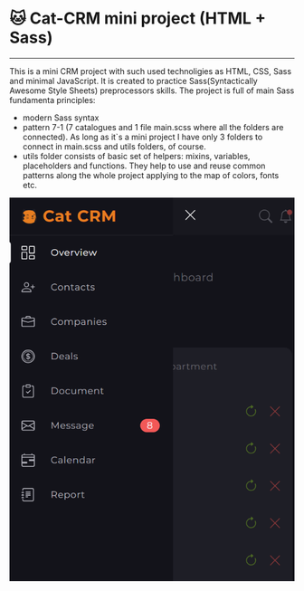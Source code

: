 # :cat: Cat-CRM mini project (HTML + Sass)

---

This is a mini CRM project with such used technoligies as HTML, CSS, Sass and minimal JavaScript. It is created to practice Sass(Syntactically Awesome Style Sheets) preprocessors skills. The project is full of main Sass fundamenta principles:

- modern Sass syntax
- pattern 7-1 (7 catalogues and 1 file main.scss where all the folders are connected). As long as it`s a mini project I have only 3 folders to connect in main.scss and utils folders, of course.
- utils folder consists of basic set of helpers: mixins, variables, placeholders and functions. They help to use and reuse common patterns along the whole project applying to the map of colors, fonts etc.

![Cat CRM logo](src/img/CatCRMpage.png)
